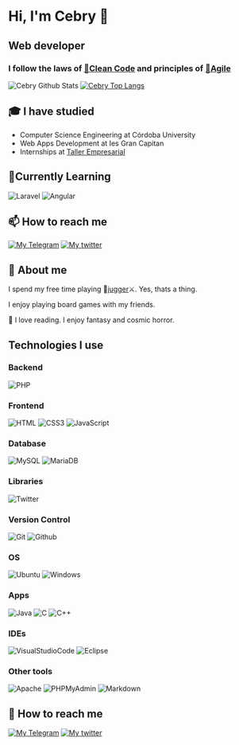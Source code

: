 # Hi, I'm Cebry 👋

## Web developer

### I follow the laws of [📖](https://www.amazon.com/-/es/Robert-C-Martin/dp/0132350882)[Clean Code](https://echobind.com/post/why-should-i-write-clean-code)  and principles of [📖](https://www.amazon.es/Software-Development-Principles-Patterns-Practices/dp/0135974445)[Agile](https://www.agilealliance.org/agile101/12-principles-behind-the-agile-manifesto/)

![Cebry Github Stats](https://github-readme-stats.vercel.app/api?username=Cebry&show_icons=true&hide=issues&count_private=true&theme=dark&hide_title=true&line_height=30)
[![Cebry Top Langs](https://github-readme-stats.vercel.app/api/top-langs/?username=anthares101&theme=dark&layout=compact&langs_count=6)](https://github.com/Cebry/github-readme-stats)

## 🎓 I have studied

- Computer Science Engineering at Córdoba University
- Web Apps Development at Ies Gran Capitan
- Internships at [Taller Empresarial](https://tallerempresarial.es/)

## 🌱Currently Learning

![Laravel](https://img.shields.io/static/v1?message=laravel&logo=Laravel&label&style=for-the-badge)
![Angular](https://img.shields.io/static/v1?message=angular&logo=angular&label&labelColor=DD0031&color=DD0031&style=for-the-badge)

<!-- ## 🥳 Projects -->

## 📫 How to reach me

[![My Telegram](https://img.shields.io/badge/-TELEGRAM-2CA5E0?style=for-the-badge&logo=telegram&logoColor=white)](https://t.me/Cebry)
[![My twitter](https://img.shields.io/static/v1?message=twitter&label&logo=twitter&style=for-the-badge)](https://twitter.com/cebry03)

## 🧐 About me

 I spend my free time playing ​🏉​​[jugger](https://wikipedia.org/wiki/Jugger)⚔️. Yes, thats a thing.

 I enjoy playing board games with my friends.

 ​📖 I love reading. I enjoy fantasy and cosmic horror.

## Technologies I use

### Backend

  ![PHP](https://img.shields.io/static/v1?message=PHP&label&logo=PHP&style=for-the-badge)
  <!-- ![django](https://img.shields.io/static/v1?message=django&label&logo=django&color=092E20&labelColor=092E20&style=for-the-badge) -->
  <!-- ![Python](https://img.shields.io/static/v1?message=Python&label&logo=Python&style=for-the-badge) -->
  <!-- ![Symfony](https://img.shields.io/static/v1?message=Symfony&label&logo=Symfony&style=for-the-badge&color=000000&labelColor=000000) -->

### Frontend

  ![HTML](https://img.shields.io/static/v1?message=Html5&logo=HTML5&label&style=for-the-badge)
  ![CSS3](https://img.shields.io/static/v1?message=CSS3&logo=css3&label&labelColor=1572B6&color=1572B6&style=for-the-badge)
  ![JavaScript](https://img.shields.io/static/v1?message=JavaScript&label&logo=JavaScript&style=for-the-badge)
  <!-- ![materialDesign](https://img.shields.io/static/v1?message=materialDesign&label&logo=materialDesign&style=for-the-badge) -->
  
### Database

  ![MySQL](https://img.shields.io/static/v1?message=MySQL&label&logo=MySQL&style=for-the-badge)
  ![MariaDB](https://img.shields.io/static/v1?message=MariaDB&label&logo=MariaDB&style=for-the-badge&color=003545&labelColor=003545)
  <!-- ![Oracle](https://img.shields.io/static/v1?message=Oracle&label&logo=Oracle&style=for-the-badge&color=F80000&labelColor=F80000) -->
  <!-- ![MongoDB](https://img.shields.io/static/v1?message=MongoDB&label&logo=MongoDB&style=for-the-badge) -->

### Libraries
  <!-- ![OpenCV](https://img.shields.io/static/v1?message=OpenCV&label&logo=OpenCV&style=for-the-badge&color=5C3EE8&labelColor=5C3EE8) -->
  ![Twitter](https://img.shields.io/static/v1?message=twitterAPI&label&logo=twitter&style=for-the-badge)

### Version Control

  ![Git](https://img.shields.io/static/v1?message=Git&label&logo=Git&style=for-the-badge)
  ![Github](https://img.shields.io/static/v1?message=Github&label&logo=Github&style=for-the-badge&color=181717&labelColor=181717)
  <!-- ![GitKraken](https://img.shields.io/static/v1?message=GitKraken&label&logo=GitKraken&style=for-the-badge&color=222222&labelColor=222222) -->

### OS

  ![Ubuntu](https://img.shields.io/static/v1?message=Ubuntu&label&logo=Ubuntu&style=for-the-badge)
  ![Windows](https://img.shields.io/static/v1?message=Windows&label&logo=Windows&style=for-the-badge&color=0078D6&labelColor=0078D6)
  <!-- ![Linux](https://img.shields.io/static/v1?message=Linux&label&logo=Linux&style=for-the-badge) -->
  <!-- ![Debian](https://img.shields.io/static/v1?message=Debian&label&logo=Debian&style=for-the-badge&color=A81D33&labelColor=A81D33) -->
  <!-- ![RaspberryPi](https://img.shields.io/static/v1?message=RaspberryPi&label&logo=RaspberryPi&style=for-the-badge&color=A22846&labelColor=A22846) -->

### Apps

  ![Java](https://img.shields.io/static/v1?message=Java&label&logo=Java&style=for-the-badge&color=007396&labelColor=007396)
  ![C](https://img.shields.io/static/v1?message=C&label&logo=C&style=for-the-badge)
   ![C++](https://img.shields.io/static/v1?message=C%2B%2B&label&logo=C%2B%2B&style=for-the-badge&color=00599C&labelColor=00599C)
  <!-- ![Python](https://img.shields.io/static/v1?message=Python&label&logo=Python&style=for-the-badge) -->
  <!-- ![CSharp](https://img.shields.io/static/v1?message=CSharp&label&logo=CSharp&style=for-the-badge&color=239120&labelColor=239120) -->
  <!-- ![GNUBash](https://img.shields.io/static/v1?message=GNUBash&label&logo=GNUBash&style=for-the-badge) -->
  <!-- ![WindowsTerminal](https://img.shields.io/static/v1?message=WindowsTerminal&label&logo=WindowsTerminal&style=for-the-badge&color=4D4D4D&labelColor=4D4D4D) -->
  <!-- ![Powershell](https://img.shields.io/static/v1?message=Powershell&label&logo=Powershell&style=for-the-badge) -->

### IDEs

  ![VisualStudioCode](https://img.shields.io/static/v1?message=VisualStudioCode&label&logo=VisualStudioCode&style=for-the-badge&color=007ACC&labelColor=007ACC)
  ![Eclipse](https://img.shields.io/static/v1?message=Eclipse&label&logo=EclipseIDE&style=for-the-badge&color=2C2255&labelColor=2C2255)
  <!-- ![SublimeText](https://img.shields.io/static/v1?message=SublimeText&label&logo=SublimeText&style=for-the-badge&) -->
  <!-- ![Vim](https://img.shields.io/static/v1?message=Vim&label&logo=Vim&style=for-the-badge&color=019733&labelColor=019733) -->

<!-- ### Testing -->
  <!-- ![JUnit5](https://img.shields.io/static/v1?message=JUnit5&label&logo=JUnit5&style=for-the-badge) -->

### Other tools

  ![Apache](https://img.shields.io/static/v1?message=Apache&label&logo=Apache&style=for-the-badge&color=D22128&labelColor=D22128)
  ![PHPMyAdmin](https://img.shields.io/static/v1?message=PHPMyAdmin&label&logo=PHPMyAdmin&style=for-the-badge)
  ![Markdown](https://img.shields.io/static/v1?message=Markdown&label&logo=Markdown&style=for-the-badge&color=000000&labelColor=000000)
  <!-- ![GitHubPages](https://img.shields.io/static/v1?message=GitHubPages&label&logo=GitHubPages&style=for-the-badge&color=222222&labelColor=222222) -->
  <!-- ![XAMPP](https://img.shields.io/static/v1?message=XAMPP&label&logo=XAMPP&style=for-the-badge) -->
  <!-- ![SimpleIcons](https://img.shields.io/static/v1?message=SimpleIcons&label&logo=SimpleIcons&style=for-the-badge&color=111111&labelColor=111111) -->
  <!-- ![Shields.io](https://img.shields.io/static/v1?message=Shields.io&label&logo=Shields.io&style=for-the-badge&color=000000&labelColor=000000) -->
  <!-- ![Postman](https://img.shields.io/static/v1?message=Postman&label&logo=Postman&style=for-the-badge) -->
  <!-- ![JSON](https://img.shields.io/static/v1?message=JSON&label&logo=JSON&style=for-the-badge&color=000000&labelColor=000000) -->
  <!-- ![VirtualBox](https://img.shields.io/static/v1?message=VirtualBox&label&logo=VirtualBox&style=for-the-badge&color=183A61&labelColor=183A61) -->
  <!-- ![GoogleFonts](https://img.shields.io/static/v1?message=GoogleFonts&label&logo=GoogleFonts&style=for-the-badge) -->
  <!-- ![MaterialDesignIcons](https://img.shields.io/static/v1?message=MaterialDesignIcons&label&logo=MaterialDesignIcons&style=for-the-badge) -->
  <!-- ![FontAwesome](https://img.shields.io/static/v1?message=FontAwesome&label&logo=FontAwesome&style=for-the-badge) -->
  <!-- ![npm](https://img.shields.io/static/v1?message=npm&label&logo=npm&style=for-the-badge) -->
  <!-- ![Docker](https://img.shields.io/static/v1?message=Docker&label&logo=Docker&style=for-the-badge) -->
  <!-- ![Kubernetes](https://img.shields.io/static/v1?message=Kubernetes&label&logo=Kubernetes&style=for-the-badge) -->

## 💬 How to reach me

[![My Telegram](https://img.shields.io/badge/-TELEGRAM-2CA5E0?style=for-the-badge&logo=telegram&logoColor=white)](https://t.me/Cebry)
[![My twitter](https://img.shields.io/static/v1?message=twitter&label&logo=twitter&style=for-the-badge)](https://twitter.com/cebry03)
